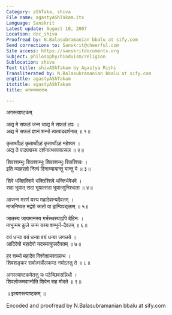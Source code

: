 ```yaml
---
Category: aShTaka, shiva
File name: agastyAShTakam.itx
Language: Sanskrit
Latest update: August 10, 2007
Location: doc_shiva
Proofread by: N.Balasubramanian bbalu at sify.com
Send corrections to: Sanskrit@cheerful.com
Site access: https://sanskritdocuments.org
Subject: philosophy/hinduism/religion
Sublocation: shiva
Text title: shivAShTakam by Agastya Rishi
Transliterated by: N.Balasubramanian bbalu at sify.com
engtitle: agastyAShTakam
itxtitle: agastyAShTakam
title: अगस्त्याष्टकम्

---
```

  
 अगस्त्याष्टकम्   
  
अद्य मे सफलं जन्म चाद्य मे सफलं तपः ।  
अद्य मे सफलं ज्ञानं शम्भो त्वत्पाददर्शनात् ॥ १॥  
  
कृतार्थोऽहं कृतार्थोऽहं कृतार्थोऽहं महेश्वर ।  
अद्य ते पादपद्मस्य दर्शनात्भक्तवत्सल ॥ २॥  
  
शिवश्शम्भुः शिवश्शम्भुः शिवश्शम्भुः शिवश्शिवः ।  
इति व्याहरतो नित्यं दिनान्यायान्तु यान्तु मे ॥ ३॥  
  
शिवे भक्तिश्शिवे भक्तिश्शिवे भक्तिर्भवेभवे ।  
सदा भूयात् सदा भूयात्सदा  भूयात्सुनिश्चला ॥ ४॥  
  
आजन्म मरणं यस्य महादेवान्यदैवतम् ।  
माजनिष्यत मद्वंशे जातो वा द्राग्विपद्यताम् ॥ ५॥  
  
जातस्य जायमानस्य गर्भस्थस्याऽपि देहिनः ।  
माभून्मम कुले जन्म यस्य शम्भुर्न-दैवतम् ॥ ६॥  
  
वयं धन्या वयं धन्या वयं धन्या जगत्त्रये ।  
आदिदेवो महादेवो यदस्मत्कुलदैवतम् ॥ ७॥  
  
हर शम्भो महादेव विश्वेशामरवल्लभ ।  
शिवशङ्कर सर्वात्मन्नीलकण्ठ नमोऽस्तु ते ॥ ८॥  
  
अगस्त्याष्टकमेतत्तु यः पठेच्छिवसन्निधौ ।  
शिवलोकमवाप्नोति शिवेन सह मोदते ॥ ९॥  
  
॥ इत्यगस्त्याष्टकम् ॥   
  
Encoded and proofread by N.Balasubramanian bbalu at sify.com  
  

